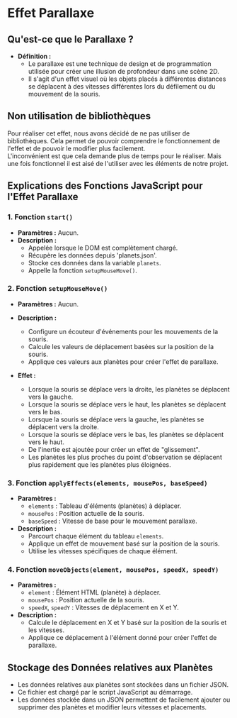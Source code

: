 # Effet Parallaxe
## Qu'est-ce que le Parallaxe ?
- **Définition :**
  - Le parallaxe est une technique de design et de programmation utilisée pour créer une illusion de profondeur dans une scène 2D. 
  - Il s'agit d'un effet visuel où les objets placés à différentes distances se déplacent à des vitesses différentes lors du défilement ou du mouvement de la souris.

## Non utilisation de bibliothèques 
Pour réaliser cet effet, nous avons décidé de ne pas utiliser de bibliothèques.
Cela permet de pouvoir comprendre le fonctionnement de l'effet et de pouvoir le modifier plus facilement.  
L'inconvénient est que cela demande plus de temps pour le réaliser.
Mais une fois fonctionnel il est aisé de l'utiliser avec les éléments de notre projet.

## Explications des Fonctions JavaScript pour l'Effet Parallaxe

### 1. Fonction `start()`
- **Paramètres :** Aucun.
- **Description :**
  - Appelée lorsque le DOM est complètement chargé.
  - Récupère les données depuis 'planets.json'.
  - Stocke ces données dans la variable `planets`.
  - Appelle la fonction `setupMouseMove()`.

### 2. Fonction `setupMouseMove()`
- **Paramètres :** Aucun.
- **Description :**
  - Configure un écouteur d'événements pour les mouvements de la souris.
  - Calcule les valeurs de déplacement basées sur la position de la souris.
  - Applique ces valeurs aux planètes pour créer l'effet de parallaxe.
  
- **Effet :**
  - Lorsque la souris se déplace vers la droite, les planètes se déplacent vers la gauche.
  - Lorsque la souris se déplace vers le haut, les planètes se déplacent vers le bas.
  - Lorsque la souris se déplace vers la gauche, les planètes se déplacent vers la droite.
  - Lorsque la souris se déplace vers le bas, les planètes se déplacent vers le haut.
  - De l'inertie est ajoutée pour créer un effet de "glissement".
  - Les planètes les plus proches du point d'observation se déplacent plus rapidement que les planètes plus éloignées.

### 3. Fonction `applyEffects(elements, mousePos, baseSpeed)`
- **Paramètres :**
  - `elements` : Tableau d'éléments (planètes) à déplacer.
  - `mousePos` : Position actuelle de la souris.
  - `baseSpeed` : Vitesse de base pour le mouvement parallaxe.
- **Description :**
  - Parcourt chaque élément du tableau `elements`.
  - Applique un effet de mouvement basé sur la position de la souris.
  - Utilise les vitesses spécifiques de chaque élément.
### 4. Fonction `moveObjects(element, mousePos, speedX, speedY)`
- **Paramètres :**
  - `element` : Élément HTML (planète) à déplacer.
  - `mousePos` : Position actuelle de la souris.
  - `speedX`, `speedY` : Vitesses de déplacement en X et Y.
- **Description :**
  - Calcule le déplacement en X et Y basé sur la position de la souris et les vitesses.
  - Applique ce déplacement à l'élément donné pour créer l'effet de parallaxe.


## Stockage des Données relatives aux Planètes

- Les données relatives aux planètes sont stockées dans un fichier JSON.
- Ce fichier est chargé par le script JavaScript au démarrage.
- Les données stockée dans un JSON permettent de facilement ajouter ou supprimer des planètes et modifier leurs vitesses et placements.